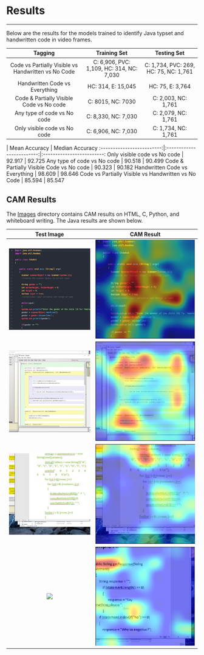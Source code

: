 # Results
---
Below are the results for the models trained to identify Java typset and handwritten code in video frames.

Tagging                 |  Training Set              |  Testing Set
:-------------------------:|:-------------------------:|:-------------------------:
Code vs Partially Visible vs Handwritten vs No Code | C: 6,906, PVC: 1,109, HC: 314, NC: 7,030 | C: 1,734, PVC: 269, HC: 75, NC: 1,761
Handwritten Code vs Everything | HC: 314, E: 15,045 | HC: 75, E: 3,764
Code & Partially Visible Code vs No code | C: 8015, NC: 7030 | C: 2,003, NC: 1,761
Any type of code vs No code | C: 8,330, NC: 7,030 | C: 2,079, NC: 1,761
Only visible code vs No code | C: 6,906, NC: 7,030 | C: 1,734, NC: 1,761

 | Mean Accuracy | Median Accuracy
:-------------------------:|:-------------------------:|:-------------------------:
Only visible code vs No code | 92.917 | 92.725
Any type of code vs No code | 90.518 | 90.499
Code & Partially Visible Code vs No code | 90.323 | 90.182
Handwritten Code vs Everything | 98.609 | 98.646
Code vs Partially Visible vs Handwritten vs No Code | 85.594 | 85.547


## CAM Results ##
The [Images](Images/) directory contains CAM results on HTML, C, Python, and whiteboard writing. The Java results are shown below.

Test Image                 |  CAM Result
:-------------------------:|:-------------------------:
![](Images/java1.png)  |  ![](Images/java1_cam.png)
![](Images/java2.JPG)  |  ![](Images/java2_cam.png)
![](Images/java3.jpg)  |  ![](Images/java3_cam.png)
![](Images/java4.png)  |  ![](Images/java4_cam.png)
